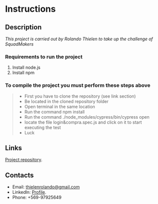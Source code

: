 # Instructions

## Description
*This project is carried out by Rolando Thielen to take up the challenge of SquadMakers*

### Requirements to run the project
1. Install node.js
2. Install npm 
 
### To compile the project you must perform these steps above
> * First you have to clone the repository (see link section)
> * Be located in the cloned repository folder
> * Open terminal in the same location
> * Run the command npm install
> * Run the command ./node_modules/cypress/bin/cypress open 
> * locate the file  login&compra.spec.js and click on it to start executing the test
> * Luck

## Links
[Project repository](https://github.com/rolandodevhub/retoQaSquadM).

## Contacts
* Email: thielenrolando@gmail.com
* Linkedln: [Profile](https://www.linkedin.com/in/rolando-thielen-agreda-7b1abb123).
* Phone: +569-97925649 
